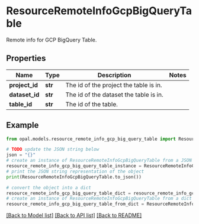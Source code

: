 # ResourceRemoteInfoGcpBigQueryTable

Remote info for GCP BigQuery Table.

## Properties

Name | Type | Description | Notes
------------ | ------------- | ------------- | -------------
**project_id** | **str** | The id of the project the table is in. | 
**dataset_id** | **str** | The id of the dataset the table is in. | 
**table_id** | **str** | The id of the table. | 

## Example

```python
from opal.models.resource_remote_info_gcp_big_query_table import ResourceRemoteInfoGcpBigQueryTable

# TODO update the JSON string below
json = "{}"
# create an instance of ResourceRemoteInfoGcpBigQueryTable from a JSON string
resource_remote_info_gcp_big_query_table_instance = ResourceRemoteInfoGcpBigQueryTable.from_json(json)
# print the JSON string representation of the object
print(ResourceRemoteInfoGcpBigQueryTable.to_json())

# convert the object into a dict
resource_remote_info_gcp_big_query_table_dict = resource_remote_info_gcp_big_query_table_instance.to_dict()
# create an instance of ResourceRemoteInfoGcpBigQueryTable from a dict
resource_remote_info_gcp_big_query_table_from_dict = ResourceRemoteInfoGcpBigQueryTable.from_dict(resource_remote_info_gcp_big_query_table_dict)
```
[[Back to Model list]](../README.md#documentation-for-models) [[Back to API list]](../README.md#documentation-for-api-endpoints) [[Back to README]](../README.md)


